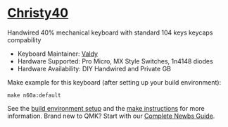 # [Christy40](https://www.instagram.com/p/CN78MS-hNJM/)

Handwired 40% mechanical keyboard with standard 104 keys keycaps compability

* Keyboard Maintainer: [Valdy](https://github.com/valdiieee)
* Hardware Supported: Pro Micro, MX Style Switches, 1n4148 diodes
* Hardware Availability: DIY Handwired and Private GB

Make example for this keyboard (after setting up your build environment):

    make n60a:default

See the [build environment setup](https://docs.qmk.fm/#/getting_started_build_tools) and the [make instructions](https://docs.qmk.fm/#/getting_started_make_guide) for more information. Brand new to QMK? Start with our [Complete Newbs Guide](https://docs.qmk.fm/#/newbs).
